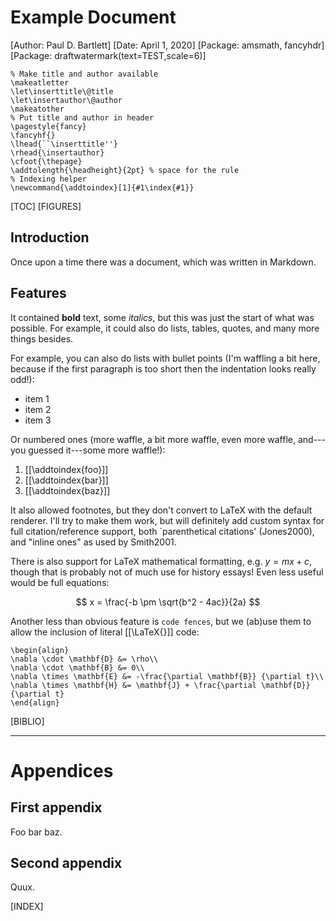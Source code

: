 # Example Document
[Author: Paul D. Bartlett]
[Date: April 1, 2020]
[Package: amsmath, fancyhdr]
[Package: draftwatermark(text=TEST,scale=6)]

```preambleLaTeX
% Make title and author available
\makeatletter
\let\inserttitle\@title
\let\insertauthor\@author
\makeatother
% Put title and author in header
\pagestyle{fancy}
\fancyhf{}
\lhead{``\inserttitle''}
\rhead{\insertauthor}
\cfoot{\thepage}
\addtolength{\headheight}{2pt} % space for the rule
% Indexing helper
\newcommand{\addtoindex}[1]{#1\index{#1}}
```

[TOC]
[FIGURES]

## Introduction

Once upon a time there was a document, which was written in Markdown.

## Features

It contained **bold** text,  some *italics*, but this was just the start of what
was possible. For example, it could also do lists, tables, quotes, and many more
things besides.

For example, you can also do lists with bullet points (I'm waffling a bit here,
because if the first paragraph is too short then the indentation looks really
odd!):

* item 1
* item 2
* item 3

Or numbered ones (more waffle, a bit more waffle, even more waffle, and---you
guessed it---some more waffle!):

1. [[\addtoindex{foo}]]
1. [[\addtoindex{bar}]]
1. [[\addtoindex{baz}]]

It also allowed footnotes, but they don't convert to LaTeX with the default
renderer. I'll try to make them work, but will definitely add custom syntax for
full citation/reference support, both `parenthetical citations' (Jones2000), and
"inline ones" as used by Smith2001.

There is also support for LaTeX mathematical formatting, e.g. $y=mx+c$, though
that is probably not of much use for history essays! Even less useful would be
full equations:

$$ x = \frac{-b \pm \sqrt{b^2 - 4ac}}{2a} $$

Another less than obvious feature is `code fences`, but we (ab)use them to allow
the inclusion of literal [[\LaTeX{}]] code:

```inlineLaTeX
\begin{align}
\nabla \cdot \mathbf{D} &= \rho\\
\nabla \cdot \mathbf{B} &= 0\\
\nabla \times \mathbf{E} &= -\frac{\partial \mathbf{B}} {\partial t}\\
\nabla \times \mathbf{H} &= \mathbf{J} + \frac{\partial \mathbf{D}} {\partial t}
\end{align}
```

[BIBLIO]

---

# Appendices

## First appendix

Foo bar baz.

## Second appendix

Quux.

[INDEX]
